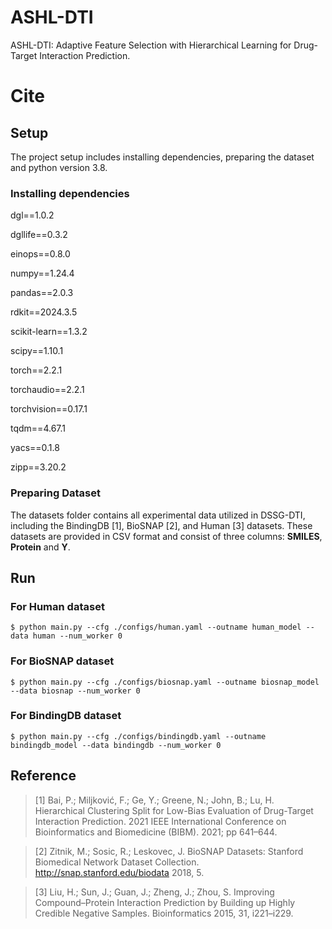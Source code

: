 # ASHL-DTI
ASHL-DTI: Adaptive Feature Selection with Hierarchical Learning for Drug-Target Interaction Prediction.

# Cite
## Setup
The project setup includes installing dependencies, preparing the dataset and python version 3.8.

### Installing dependencies
dgl==1.0.2

dgllife==0.3.2

einops==0.8.0

numpy==1.24.4

pandas==2.0.3

rdkit==2024.3.5

scikit-learn==1.3.2

scipy==1.10.1

torch==2.2.1

torchaudio==2.2.1

torchvision==0.17.1

tqdm==4.67.1

yacs==0.1.8

zipp==3.20.2

### Preparing Dataset
The datasets folder contains all experimental data utilized in DSSG-DTI, including the BindingDB [1], BioSNAP [2], and Human [3] datasets. These datasets are provided in CSV format and consist of three columns: **SMILES**, **Protein** and **Y**.

## Run
### For Human dataset
`$ python main.py --cfg ./configs/human.yaml --outname human_model --data human --num_worker 0`
### For BioSNAP dataset
`$ python main.py --cfg ./configs/biosnap.yaml --outname biosnap_model --data biosnap --num_worker 0`
### For BindingDB dataset
`$ python main.py --cfg ./configs/bindingdb.yaml --outname bindingdb_model --data bindingdb --num_worker 0`

## Reference
>[1] Bai, P.; Miljković, F.; Ge, Y.; Greene, N.; John, B.; Lu, H. Hierarchical Clustering Split for Low-Bias Evaluation of Drug-Target Interaction Prediction. 2021 IEEE International Conference on Bioinformatics and Biomedicine (BIBM). 2021; pp 641–644.

>[2] Zitnik, M.; Sosic, R.; Leskovec, J. BioSNAP Datasets: Stanford Biomedical Network Dataset Collection. http://snap.stanford.edu/biodata 2018, 5.

>[3] Liu, H.; Sun, J.; Guan, J.; Zheng, J.; Zhou, S. Improving Compound–Protein Interaction Prediction by Building up Highly Credible Negative Samples. Bioinformatics 2015, 31, i221–i229.
